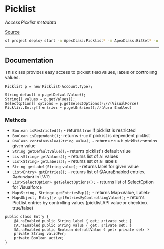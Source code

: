 # Picklist
*Access Picklist metadata*

[Source](https://github.com/pkozuchowski/Apex-Opensource-Library/blob/master/force-app/commons/schema/Picklist.cls)

```bash
sf project deploy start -m ApexClass:Picklist* -m ApexClass:BitSet* -o sfdxOrg
```

---
## Documentation
This class provides easy access to picklist field values, labels or controlling values.

```apex | Usage
Picklist p = new Picklist(Account.Type);

String default = p.getDefaultValue();
String[] values = p.getValues();
SelectOption[] options = p.getSelectOptions();//(VisualForce)
Picklist.Entry[] entries = p.getEntries();//(Aura Enabled)
```

### Methods

- `Boolean isRestricted();` - returns `true` if picklist is restricted
- `Boolean isDependent();`- returns `true` if picklist is dependent picklist
- `Boolean containsValue(String value);` - returns `true` if picklist contains given value
- `String getDefaultValue();`- returns picklist's default value
- `List<String> getValues();` - returns list of all values
- `List<String> getLabels();` - returns list of all labels
- `String getLabel(String value);` - returns label for given value
- `List<Entry> getEntries();` - returns list of @AuraEnabled entries. Redundant in LWC.
- `List<SelectOption> getSelectOptions();` - returns list of SelectOption for Visualforce
- `Map<String, String> getEntriesMap();` - returns Map<Value, Label>
- `Map<Object, Entry[]> getEntriesByControllingValue();` - returns Picklist entries by controlling values (picklist API value or checkbox true/false)

```apex | Picklist.Entry class
public class Entry {
    @AuraEnabled public String label { get; private set; }
    @AuraEnabled public String value { get; private set; }
    @AuraEnabled public Boolean defaultValue { get; private set; }
    private String validFor;
    private Boolean active;
}
```